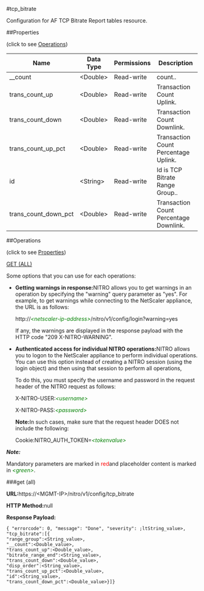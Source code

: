 #tcp_bitrate

Configuration for AF TCP Bitrate Report tables resource.


##Properties 
<span>(click to see [Operations](#opera))</span>


<table><thead><tr><th>Name</th><th>Data Type</th><th>Permissions</th><th>Description</th></tr></thead><tbody><tr><td>__count</td><td>&lt;Double></td><td>Read-write</td><td>count..</td></tr><tr><td>trans_count_up</td><td>&lt;Double></td><td>Read-write</td><td>Transaction Count Uplink.</td></tr><tr><td>trans_count_down</td><td>&lt;Double></td><td>Read-write</td><td>Transaction Count Downlink.</td></tr><tr><td>trans_count_up_pct</td><td>&lt;Double></td><td>Read-write</td><td>Transaction Count Percentage Uplink.</td></tr><tr><td>id</td><td>&lt;String></td><td>Read-write</td><td>Id is TCP Bitrate Range Group..</td></tr><tr><td>trans_count_down_pct</td><td>&lt;Double></td><td>Read-write</td><td>Transaction Count Percentage Downlink.</td></tr></tbody></table>
##Operations 
<span>(click to see [Properties](#prope))</span>


[GET (ALL)](#get-)


Some options that you can use for each operations:
<ul><li><p><b>Getting warnings in response:</b>NITRO allows you to get warnings in an operation by specifying the "warning" query parameter as "yes". For example, to get warnings while connecting to the NetScaler appliance, the URL is as follows:</p><p>http://<span style="color:green;font-style:italic;">&lt;netscaler-ip-address&gt;</span>/nitro/v1/config/login?warning=yes</p><p>If any, the warnings are displayed in the response payload with the HTTP code "209 X-NITRO-WARNING".</p></li><li><p><b>Authenticated access for individual NITRO operations:</b>NITRO allows you to logon to the NetScaler appliance to perform individual operations. You can use this option instead of creating a NITRO session (using the login object) and then using that session to perform all operations,</p><p>To do this, you must specify the username and password in the request header of the NITRO request as follows:</p><p>X-NITRO-USER:<span style="color:green;font-style:italic;">&lt;username&gt;</span></p><p>X-NITRO-PASS:<span style="color:green;font-style:italic;">&lt;password&gt;</span></p><p><b>Note:</b>In such cases, make sure that the request header DOES not include the following:</p><p>Cookie:NITRO_AUTH_TOKEN=<span style="color:green;font-style:italic;">&lt;tokenvalue&gt;</span></p></li></ul>



***Note:*** 
Mandatory parameters are marked in <span style="color:#FF0000;">red</span>and placeholder content is marked in <span style="color:green;font-style:italic">&lt;green&gt;</span>.

###get (all)



<b>URL:</b>https://&lt;MGMT-IP&gt;/nitro/v1/config/tcp_bitrate
<b>HTTP Method:</b>null
<b>Response Payload: </b>```{ "errorcode": 0, "message": "Done", "severity": ;ltString_value>, "tcp_bitrate":[{"range_group":<String_value>,"__count":<Double_value>,"trans_count_up":<Double_value>,"bitrate_range_end":<String_value>,"trans_count_down":<Double_value>,"disp_order":<String_value>,"trans_count_up_pct":<Double_value>,"id":<String_value>,"trans_count_down_pct":<Double_value>}]}```




